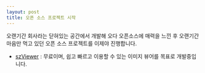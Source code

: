 ```yaml
---
layout: post
title: 오픈 소스 프로젝트 시작
---
```


오랜기간 회사라는 닫혀있는 공간에서 개발해 오다 오픈소스에 매력을 느낀 후 오랜기간 마음만 먹고 있던 오픈 소스 프로젝트를 이제야 진행합니다. 

- [szViewer](https://github.com/skyzerotiger/szViewer) : 무료이며, 쉽고 빠르고 이용할 수 있는 이미지 뷰어를 목표로 개발중입니다.
